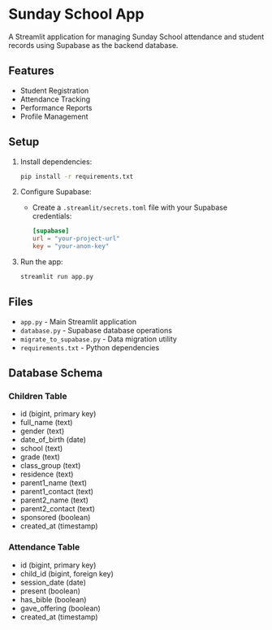 # Sunday School App

A Streamlit application for managing Sunday School attendance and student records using Supabase as the backend database.

## Features
- Student Registration
- Attendance Tracking
- Performance Reports
- Profile Management

## Setup
1. Install dependencies:
   ```bash
   pip install -r requirements.txt
   ```

2. Configure Supabase:
   - Create a `.streamlit/secrets.toml` file with your Supabase credentials:
     ```toml
     [supabase]
     url = "your-project-url"
     key = "your-anon-key"
     ```

3. Run the app:
   ```bash
   streamlit run app.py
   ```

## Files
- `app.py` - Main Streamlit application
- `database.py` - Supabase database operations
- `migrate_to_supabase.py` - Data migration utility
- `requirements.txt` - Python dependencies

## Database Schema
### Children Table
- id (bigint, primary key)
- full_name (text)
- gender (text)
- date_of_birth (date)
- school (text)
- grade (text)
- class_group (text)
- residence (text)
- parent1_name (text)
- parent1_contact (text)
- parent2_name (text)
- parent2_contact (text)
- sponsored (boolean)
- created_at (timestamp)

### Attendance Table
- id (bigint, primary key)
- child_id (bigint, foreign key)
- session_date (date)
- present (boolean)
- has_bible (boolean)
- gave_offering (boolean)
- created_at (timestamp)
